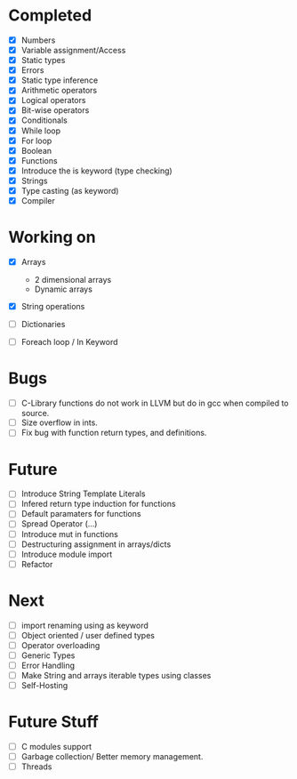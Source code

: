 # Completed
- [x] Numbers
- [x] Variable assignment/Access 
- [x] Static types
- [x] Errors
- [x] Static type inference
- [x] Arithmetic operators
- [x] Logical operators
- [x] Bit-wise operators
- [x] Conditionals
- [x] While loop
- [x] For loop
- [x] Boolean
- [x] Functions
- [x] Introduce the is keyword (type checking)
- [x] Strings
- [x] Type casting (as keyword)
- [x] Compiler

# Working on
- [x] Arrays
  - 2 dimensional arrays 
  - Dynamic arrays
- [x] String operations
- [ ] Dictionaries
- [ ] Foreach loop / In Keyword

  
# Bugs
- [ ] C-Library functions do not work in LLVM but do in gcc when compiled to source.
- [ ] Size overflow in ints.
- [ ] Fix bug with function return types, and definitions.
  
# Future 
- [ ] Introduce String Template Literals
- [ ] Infered return type induction for functions
- [ ] Default paramaters for functions
- [ ] Spread Operator (...)
- [ ] Introduce mut in functions
- [ ] Destructuring assignment in arrays/dicts
- [ ] Introduce module import 
- [ ] Refactor

# Next
- [ ] import renaming using as keyword
- [ ] Object oriented / user defined types
- [ ] Operator overloading
- [ ] Generic Types
- [ ] Error Handling
- [ ] Make String and arrays iterable types using classes
- [ ] Self-Hosting

# Future Stuff
- [ ] C modules support
- [ ] Garbage collection/ Better memory management.
- [ ] Threads